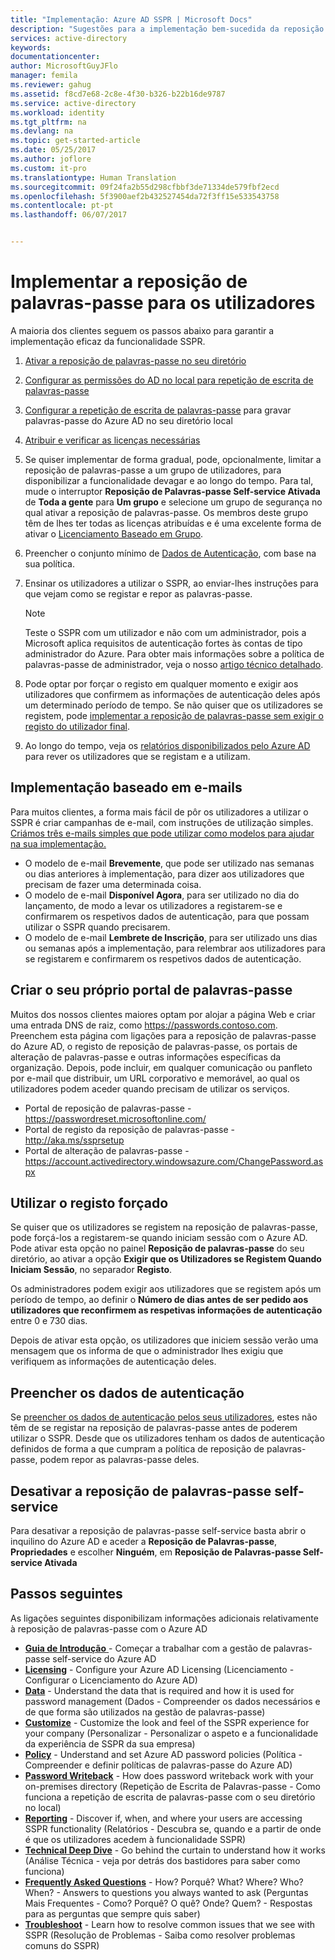 ```yaml
---
title: "Implementação: Azure AD SSPR | Microsoft Docs"
description: "Sugestões para a implementação bem-sucedida da reposição de palavras-passe self-service do Azure AD"
services: active-directory
keywords: 
documentationcenter: 
author: MicrosoftGuyJFlo
manager: femila
ms.reviewer: gahug
ms.assetid: f8cd7e68-2c8e-4f30-b326-b22b16de9787
ms.service: active-directory
ms.workload: identity
ms.tgt_pltfrm: na
ms.devlang: na
ms.topic: get-started-article
ms.date: 05/25/2017
ms.author: joflore
ms.custom: it-pro
ms.translationtype: Human Translation
ms.sourcegitcommit: 09f24fa2b55d298cfbbf3de71334de579fbf2ecd
ms.openlocfilehash: 5f3900aef2b432527454da72f3ff15e533543758
ms.contentlocale: pt-pt
ms.lasthandoff: 06/07/2017


---
```

<a id="roll-out-password-reset-for-users" class="xliff"></a>

# Implementar a reposição de palavras-passe para os utilizadores

A maioria dos clientes seguem os passos abaixo para garantir a implementação eficaz da funcionalidade SSPR.

1. [Ativar a reposição de palavras-passe no seu diretório](active-directory-passwords-getting-started.md)
2. [Configurar as permissões do AD no local para repetição de escrita de palavras-passe](active-directory-passwords-how-it-works.md#active-directory-permissions)
3. [Configurar a repetição de escrita de palavras-passe](active-directory-passwords-writeback.md#configuring-password-writeback) para gravar palavras-passe do Azure AD no seu diretório local
4. [Atribuir e verificar as licenças necessárias](active-directory-passwords-licensing.md)
5. Se quiser implementar de forma gradual, pode, opcionalmente, limitar a reposição de palavras-passe a um grupo de utilizadores, para disponibilizar a funcionalidade devagar e ao longo do tempo. Para tal, mude o interruptor **Reposição de Palavras-passe Self-service Ativada** de **Toda a gente** para **Um grupo** e selecione um grupo de segurança no qual ativar a reposição de palavras-passe. Os membros deste grupo têm de lhes ter todas as licenças atribuídas e é uma excelente forma de ativar o [Licenciamento Baseado em Grupo](active-directory-passwords-licensing.md#enable-group-or-user-based-licensing).
6. Preencher o conjunto mínimo de [Dados de Autenticação](active-directory-passwords-data.md), com base na sua política.
7. Ensinar os utilizadores a utilizar o SSPR, ao enviar-lhes instruções para que vejam como se registar e repor as palavras-passe.
    > [!NOTE]
    > Teste o SSPR com um utilizador e não com um administrador, pois a Microsoft aplica requisitos de autenticação fortes às contas de tipo administrador do Azure. Para obter mais informações sobre a política de palavras-passe de administrador, veja o nosso [artigo técnico detalhado](active-directory-passwords-how-it-works.md).

8. Pode optar por forçar o registo em qualquer momento e exigir aos utilizadores que confirmem as informações de autenticação deles após um determinado período de tempo. Se não quiser que os utilizadores se registem, pode [implementar a reposição de palavras-passe sem exigir o registo do utilizador final](active-directory-passwords-data.md).
9. Ao longo do tempo, veja os [relatórios disponibilizados pelo Azure AD](active-directory-passwords-reporting.md) para rever os utilizadores que se registam e a utilizam.

<a id="email-based-rollout" class="xliff"></a>

## Implementação baseado em e-mails

Para muitos clientes, a forma mais fácil de pôr os utilizadores a utilizar o SSPR é criar campanhas de e-mail, com instruções de utilização simples. [Criámos três e-mails simples que pode utilizar como modelos para ajudar na sua implementação.](https://onedrive.live.com/?authkey=%21AD5ZP%2D8RyJ2Cc6M&id=A0B59A91C740AB16%2125063&cid=A0B59A91C740AB16)

* O modelo de e-mail **Brevemente**, que pode ser utilizado nas semanas ou dias anteriores à implementação, para dizer aos utilizadores que precisam de fazer uma determinada coisa.
* O modelo de e-mail **Disponível Agora**, para ser utilizado no dia do lançamento, de modo a levar os utilizadores a registarem-se e confirmarem os respetivos dados de autenticação, para que possam utilizar o SSPR quando precisarem.
* O modelo de e-mail **Lembrete de Inscrição**, para ser utilizado uns dias ou semanas após a implementação, para relembrar aos utilizadores para se registarem e confirmarem os respetivos dados de autenticação.

<a id="creating-your-own-password-portal" class="xliff"></a>

## Criar o seu próprio portal de palavras-passe

Muitos dos nossos clientes maiores optam por alojar a página Web e criar uma entrada DNS de raiz, como https://passwords.contoso.com. Preenchem esta página com ligações para a reposição de palavras-passe do Azure AD, o registo de reposição de palavras-passe, os portais de alteração de palavras-passe e outras informações específicas da organização. Depois, pode incluir, em qualquer comunicação ou panfleto por e-mail que distribuir, um URL corporativo e memorável, ao qual os utilizadores podem aceder quando precisam de utilizar os serviços.

* Portal de reposição de palavras-passe - https://passwordreset.microsoftonline.com/
* Portal de registo da reposição de palavras-passe - http://aka.ms/ssprsetup
* Portal de alteração de palavras-passe - https://account.activedirectory.windowsazure.com/ChangePassword.aspx

<a id="using-enforced-registration" class="xliff"></a>

## Utilizar o registo forçado

Se quiser que os utilizadores se registem na reposição de palavras-passe, pode forçá-los a registarem-se quando iniciam sessão com o Azure AD. Pode ativar esta opção no painel **Reposição de palavras-passe** do seu diretório, ao ativar a opção **Exigir que os Utilizadores se Registem Quando Iniciam Sessão**, no separador **Registo**.

Os administradores podem exigir aos utilizadores que se registem após um período de tempo, ao definir o **Número de dias antes de ser pedido aos utilizadores que reconfirmem as respetivas informações de autenticação** entre 0 e 730 dias.

Depois de ativar esta opção, os utilizadores que iniciem sessão verão uma mensagem que os informa de que o administrador lhes exigiu que verifiquem as informações de autenticação deles.

<a id="populate-authentication-data" class="xliff"></a>

## Preencher os dados de autenticação

Se [preencher os dados de autenticação pelos seus utilizadores](active-directory-passwords-data.md), estes não têm de se registar na reposição de palavras-passe antes de poderem utilizar o SSPR. Desde que os utilizadores tenham os dados de autenticação definidos de forma a que cumpram a política de reposição de palavras-passe, podem repor as palavras-passe deles.

<a id="disabling-self-service-password-reset" class="xliff"></a>

## Desativar a reposição de palavras-passe self-service

Para desativar a reposição de palavras-passe self-service basta abrir o inquilino do Azure AD e aceder a **Reposição de Palavras-passe**, **Propriedades** e escolher **Ninguém**, em **Reposição de Palavras-passe Self-service Ativada**

<a id="next-steps" class="xliff"></a>

## Passos seguintes

As ligações seguintes disponibilizam informações adicionais relativamente à reposição de palavras-passe com o Azure AD

* [**Guia de Introdução** ](active-directory-passwords-getting-started.md) - Começar a trabalhar com a gestão de palavras-passe self-service do Azure AD 
* [**Licensing**](active-directory-passwords-licensing.md) - Configure your Azure AD Licensing (Licenciamento - Configurar o Licenciamento do Azure AD)
* [**Data**](active-directory-passwords-data.md) - Understand the data that is required and how it is used for password management (Dados - Compreender os dados necessários e de que forma são utilizados na gestão de palavras-passe)
* [**Customize**](active-directory-passwords-customize.md) - Customize the look and feel of the SSPR experience for your company (Personalizar - Personalizar o aspeto e a funcionalidade da experiência de SSPR da sua empresa)
* [**Policy**](active-directory-passwords-policy.md) - Understand and set Azure AD password policies (Política - Compreender e definir políticas de palavras-passe do Azure AD)
* [**Password Writeback**](active-directory-passwords-writeback.md) - How does password writeback work with your on-premises directory (Repetição de Escrita de Palavras-passe - Como funciona a repetição de escrita de palavras-passe com o seu diretório no local)
* [**Reporting**](active-directory-passwords-reporting.md) - Discover if, when, and where your users are accessing SSPR functionality (Relatórios - Descubra se, quando e a partir de onde é que os utilizadores acedem à funcionalidade SSPR)
* [**Technical Deep Dive**](active-directory-passwords-how-it-works.md) - Go behind the curtain to understand how it works (Análise Técnica - veja por detrás dos bastidores para saber como funciona)
* [**Frequently Asked Questions**](active-directory-passwords-faq.md) - How? Porquê? What? Where? Who? When? - Answers to questions you always wanted to ask (Perguntas Mais Frequentes - Como? Porquê? O quê? Onde? Quem? - Respostas para as perguntas que sempre quis saber)
* [**Troubleshoot**](active-directory-passwords-troubleshoot.md) - Learn how to resolve common issues that we see with SSPR (Resolução de Problemas - Saiba como resolver problemas comuns do SSPR)

